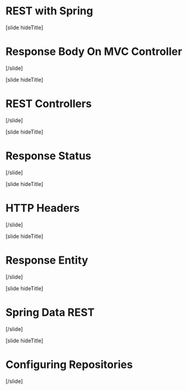 # REST with Spring

[slide hideTitle]

# Response Body On MVC Controller​



[/slide]

[slide hideTitle]

# REST Controller​s



[/slide]

[slide hideTitle]

# Response Status



[/slide]

[slide hideTitle]

# HTTP Headers



[/slide]

[slide hideTitle]

# Response Entity



[/slide]

[slide hideTitle]

# Spring Data REST



[/slide]

[slide hideTitle]

# Configuring Repositories



[/slide]
